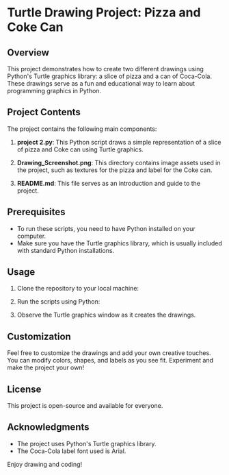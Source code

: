 # Turtle Drawing Project: Pizza and Coke Can

## Overview

This project demonstrates how to create two different drawings using Python's Turtle graphics library: a slice of pizza and a can of Coca-Cola. These drawings serve as a fun and educational way to learn about programming graphics in Python.

## Project Contents

The project contains the following main components:

1. **project 2.py**: This Python script draws a simple representation of a slice of pizza and Coke can using Turtle graphics.

2. **Drawing_Screenshot.png**: This directory contains image assets used in the project, such as textures for the pizza and label for the Coke can.

3. **README.md**: This file serves as an introduction and guide to the project.

## Prerequisites

- To run these scripts, you need to have Python installed on your computer.
- Make sure you have the Turtle graphics library, which is usually included with standard Python installations.

## Usage

1. Clone the repository to your local machine:

2. Run the scripts using Python:

3. Observe the Turtle graphics window as it creates the drawings.

## Customization

Feel free to customize the drawings and add your own creative touches. You can modify colors, shapes, and labels as you see fit. Experiment and make the project your own!

## License

This project is open-source and available for everyone.

## Acknowledgments

- The project uses Python's Turtle graphics library.
- The Coca-Cola label font used is Arial.

Enjoy drawing and coding!

